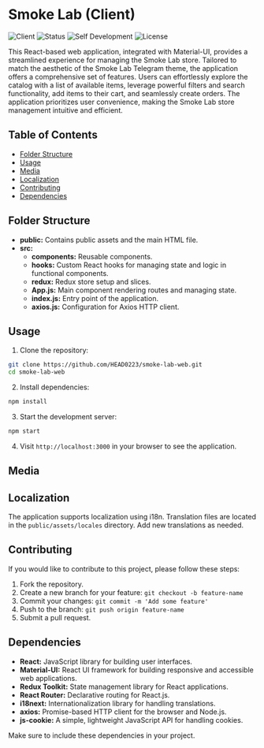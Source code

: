 # Smoke Lab (**Client**)

![Client](https://img.shields.io/badge/Client-Smoke_Lab-brightgreen)
![Status](https://img.shields.io/badge/Status-Complete-yellow)
![Self Development](https://img.shields.io/badge/Project-Self_Development-red)
![License](https://img.shields.io/badge/License-MIT-yellow)

This React-based web application, integrated with Material-UI, provides a streamlined experience for managing the Smoke Lab store. Tailored to match the aesthetic of the Smoke Lab Telegram theme, the application offers a comprehensive set of features. Users can effortlessly explore the catalog with a list of available items, leverage powerful filters and search functionality, add items to their cart, and seamlessly create orders. The application prioritizes user convenience, making the Smoke Lab store management intuitive and efficient.

## Table of Contents

-  [Folder Structure](#folder-structure)
-  [Usage](#usage)
-  [Media](#media)
-  [Localization](#localization)
-  [Contributing](#contributing)
-  [Dependencies](#dependencies)

## Folder Structure

-  **public:** Contains public assets and the main HTML file.
-  **src:**
   -  **components:** Reusable components.
   -  **hooks:** Custom React hooks for managing state and logic in functional components.
   -  **redux:** Redux store setup and slices.
   -  **App.js:** Main component rendering routes and managing state.
   -  **index.js:** Entry point of the application.
   -  **axios.js:** Configuration for Axios HTTP client.

## Usage

1. Clone the repository:

```bash
git clone https://github.com/HEAD0223/smoke-lab-web.git
cd smoke-lab-web
```

2. Install dependencies:

```bash
npm install
```

3. Start the development server:

```bash
npm start
```

4. Visit `http://localhost:3000` in your browser to see the application.

## Media

## Localization

The application supports localization using i18n. Translation files are located in the `public/assets/locales` directory. Add new translations as needed.

## Contributing

If you would like to contribute to this project, please follow these steps:

1. Fork the repository.
2. Create a new branch for your feature: `git checkout -b feature-name`
3. Commit your changes: `git commit -m 'Add some feature'`
4. Push to the branch: `git push origin feature-name`
5. Submit a pull request.

## Dependencies

-  **React:** JavaScript library for building user interfaces.
-  **Material-UI:** React UI framework for building responsive and accessible web applications.
-  **Redux Toolkit:** State management library for React applications.
-  **React Router:** Declarative routing for React.js.
-  **i18next:** Internationalization library for handling translations.
-  **axios:** Promise-based HTTP client for the browser and Node.js.
-  **js-cookie:** A simple, lightweight JavaScript API for handling cookies.

Make sure to include these dependencies in your project.
